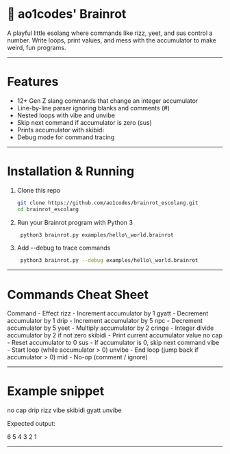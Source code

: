 # 🧠 ao1codes' Brainrot

A playful little esolang where commands like rizz, yeet, and sus control a number. Write loops, print values, and mess with the accumulator to make weird, fun programs.

---

# Features

* 12+ Gen Z slang commands that change an integer accumulator
* Line-by-line parser ignoring blanks and comments (#)
* Nested loops with vibe and unvibe
* Skip next command if accumulator is zero (sus)
* Prints accumulator with skibidi
* Debug mode for command tracing

---

# Installation & Running

1. Clone this repo
   ```bash
   git clone https://github.com/ao1codes/brainrot_escolang.git
   cd brainrot_escolang
   ```

2. Run your Brainrot program with Python 3
   ```bash
    python3 brainrot.py examples/hello\_world.brainrot
   ```

3. Add --debug to trace commands
   ```bash
    python3 brainrot.py --debug examples/hello\_world.brainrot
   ```
   
---

# Commands Cheat Sheet

Command    - Effect
rizz       - Increment accumulator by 1
gyatt      - Decrement accumulator by 1
drip       - Increment accumulator by 5
npc        - Decrement accumulator by 5
yeet       - Multiply accumulator by 2
cringe     - Integer divide accumulator by 2 if not zero
skibidi    - Print current accumulator value
no cap     - Reset accumulator to 0
sus        - If accumulator is 0, skip next command
vibe       - Start loop (while accumulator > 0)
unvibe     - End loop (jump back if accumulator > 0)
mid        - No-op (comment / ignore)

---

# Example snippet

no cap
drip
rizz
vibe
skibidi
gyatt
unvibe

Expected output:

6
5
4
3
2
1

---